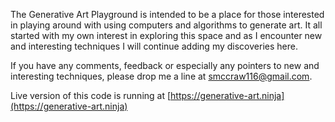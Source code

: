 The Generative Art Playground is intended to be a place for those interested in playing around with using computers and algorithms to generate art. It all started with my own interest in exploring this space and as I encounter new and interesting techniques I will continue adding my discoveries here.

If you have any comments, feedback or especially any pointers to new and interesting techniques, please drop me a line at smccraw116@gmail.com. 

Live version of this code is running at [https://generative-art.ninja](https://generative-art.ninja)
